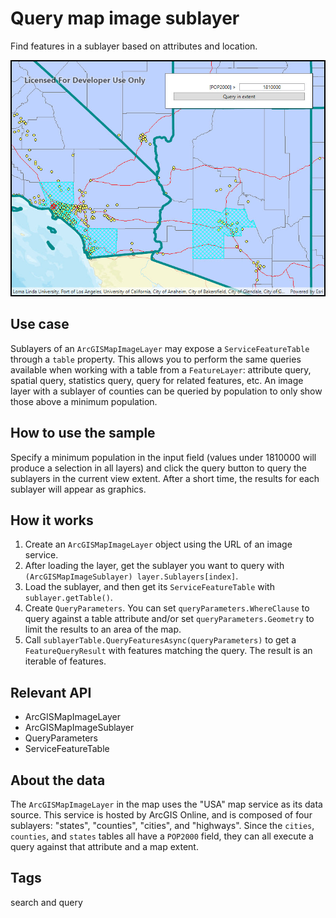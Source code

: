 # Query map image sublayer

Find features in a sublayer based on attributes and location.

![Image of query map image sublayer](MapImageSublayerQuery.jpg)

## Use case

Sublayers of an `ArcGISMapImageLayer` may expose a `ServiceFeatureTable` through a `table` property. This allows you to perform the same queries available when working with a table from a `FeatureLayer`: attribute query, spatial query, statistics query, query for related features, etc. An image layer with a sublayer of counties can be queried by population to only show those above a minimum population.

## How to use the sample

Specify a minimum population in the input field (values under 1810000 will produce a selection in all layers) and click the query button to query the sublayers in the current view extent. After a short time, the results for each sublayer will appear as graphics.

## How it works

1. Create an `ArcGISMapImageLayer` object using the URL of an image service.
2. After loading the layer, get the sublayer you want to query with `(ArcGISMapImageSublayer) layer.Sublayers[index]`.
3. Load the sublayer, and then get its `ServiceFeatureTable` with `sublayer.getTable()`.
4. Create `QueryParameters`. You can set `queryParameters.WhereClause` to query against a table attribute and/or set `queryParameters.Geometry` to limit the results to an area of the map.
5. Call `sublayerTable.QueryFeaturesAsync(queryParameters)` to get a `FeatureQueryResult` with features matching the query. The result is an iterable of features.

## Relevant API

* ArcGISMapImageLayer
* ArcGISMapImageSublayer
* QueryParameters
* ServiceFeatureTable

## About the data

The `ArcGISMapImageLayer` in the map uses the "USA" map service as its data source. This service is hosted by ArcGIS Online, and is composed of four sublayers: "states", "counties", "cities", and "highways".
Since the `cities`, `counties`, and `states` tables all have a `POP2000` field, they can all execute a query against that attribute and a map extent.

## Tags

search and query
